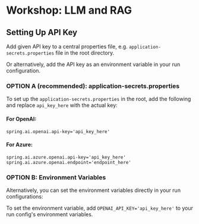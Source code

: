 # Workshop: LLM and RAG

## Setting Up API Key

Add given API key to a central properties file, e.g. `application-secrets.properties` file in the root directory.

Or alternatively, add the API key as an environment variable in your run configuration.

### OPTION A (recommended): application-secrets.properties

To set up the `application-secrets.properties` in the root, add the following and replace `api_key_here` with the actual key:

#### For OpenAI:
```
spring.ai.openai.api-key='api_key_here'
```
#### For Azure:
```
spring.ai.azure.openai.api-key='api_key_here'
spring.ai.azure.openai.endpoint='endpoint_here'
```

### OPTION B: Environment Variables

Alternatively, you can set the environment variables directly in your run configurations:

To set the environment variable, add ```OPENAI_API_KEY='api_key_here'``` to your run config's environment variables.
